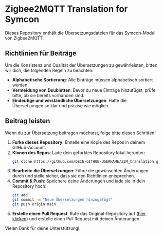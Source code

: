 # Zigbee2MQTT Translation for Symcon

Dieses Repository enthält die Übersetzungsdateien für das Symcon-Modul von Zigbee2MQTT.

## Richtlinien für Beiträge

Um die Konsistenz und Qualität der Übersetzungen zu gewährleisten, bitten wir dich, die folgenden Regeln zu beachten:

- **Alphabetische Sortierung**: Alle Einträge müssen alphabetisch sortiert werden.
- **Vermeidung von Doubletten**: Bevor du neue Einträge hinzufügst, prüfe bitte, ob sie bereits vorhanden sind.
- **Eindeutige und verständliche Übersetzungen**: Halte die Übersetzungen so klar und präzise wie möglich.

## Beitrag leisten

Wenn du zur Übersetzung beitragen möchtest, folge bitte diesen Schritten:

1. **Forke dieses Repository**: Erstelle eine Kopie des Repos in deinem GitHub-Account.
2. **Klonen des Repos**: Lade dein geforktes Repository lokal herunter:
   ```sh
   git clone https://github.com/DEIN-GITHUB-USERNAME/Z2M_translation.git
   ```
3. **Bearbeite die Übersetzungen**: Führe die gewünschten Änderungen durch und stelle sicher, dass sie den Richtlinien entsprechen.
4. **Commit & Push**: Speichere deine Änderungen und lade sie in dein Repository hoch:
   ```sh
   git add .
   git commit -m "Neue Übersetzungen hinzugefügt"
   git push origin main
   ```
5. **Erstelle einen Pull Request**: Rufe das Original-Repository auf ([hier klicken](https://github.com/Burki24/Z2M_translation)) und erstelle einen Pull Request mit deinen Änderungen.

Vielen Dank für deine Unterstützung!


